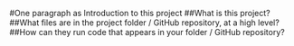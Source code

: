 #One paragraph as Introduction to this project
##What is this project?
##What files are in the project folder / GitHub repository, at a high level?
##How can they run code that appears in your folder / GitHub repository? 